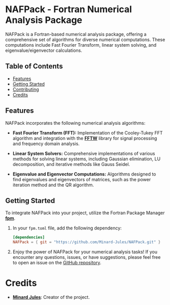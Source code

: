 # NAFPack - Fortran Numerical Analysis Package

NAFPack is a Fortran-based numerical analysis package, offering a comprehensive set of algorithms for diverse numerical computations. These computations include Fast Fourier Transform, linear system solving, and eigenvalue/eigenvector calculations.

## Table of Contents
- [Features](#features)
- [Getting Started](#getting-started)
- [Contributing](#contributing)
- [Credits](#credits)

## Features

NAFPack incorporates the following numerical analysis algorithms:

- **Fast Fourier Transform (FFT):** Implementation of the Cooley-Tukey FFT algorithm and integration with the [**FFTW**](https://www.fftw.org/) library for signal processing and frequency domain analysis.

- **Linear System Solvers:** Comprehensive implementations of various methods for solving linear systems, including Gaussian elimination, LU decomposition, and iterative methods like Gauss Seidel.

- **Eigenvalue and Eigenvector Computations:** Algorithms designed to find eigenvalues and eigenvectors of matrices, such as the power iteration method and the QR algorithm.

## Getting Started

To integrate NAFPack into your project, utilize the Fortran Package Manager [**fpm**](https://fpm.fortran-lang.org/).

1. In your `fpm.toml` file, add the following dependency:
    ```toml
    [dependencies]
    NAFPack = { git = "https://github.com/Minard-Jules/NAFPack.git" }
    ```

2. Enjoy the power of NAFPack for your numerical analysis tasks! If you encounter any questions, issues, or have suggestions, please feel free to open an issue on the [GitHub repository](https://github.com/Minard-Jules/NAFPack).

# Credits

* [**Minard Jules**](https://github.com/Minard-Jules): Creator of the project.
